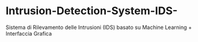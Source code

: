 # Intrusion-Detection-System-IDS-
Sistema di Rilevamento delle Intrusioni (IDS) basato su Machine Learning + Interfaccia Grafica
